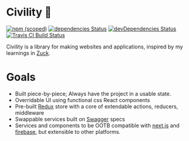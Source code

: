 Civility :tophat:
========
[![npm (scoped)](https://img.shields.io/npm/v/@civility/utilities.svg?style=flat-square)](https://www.npmjs.com/org/civility)
[![dependencies Status](https://david-dm.org/ivebencrazy/civility/status.svg?style=flat-square)](https://david-dm.org/ivebencrazy/civility)
[![devDependencies Status](https://david-dm.org/ivebencrazy/civility/dev-status.svg?style=flat-square)](https://david-dm.org/ivebencrazy/civility?type=dev)
[![Travis CI Build Status](https://img.shields.io/travis/ivebencrazy/civility/master.svg?style=flat-square)](https://travis-ci.org/ivebencrazy/civility)


Civility is a library for making websites and applications, inspired by my learnings in [Zuck](https://github.com/Blanket-Warriors/Zuck).


Goals
=====
  - Built piece-by-piece; Always have the project in a usable state.
  - Overridable UI using functional css React components
  - Pre-built [Redux](https://redux.js.org/) store with a core of extendable actions, reducers, middleware
  - Swappable services built on [Swagger](https://swagger.io/) specs
  - Services and components to be OOTB compatible with [next.js](https://github.com/zeit/next.js/) and [firebase](https://firebase.google.com/), but extensible to other platforms.
